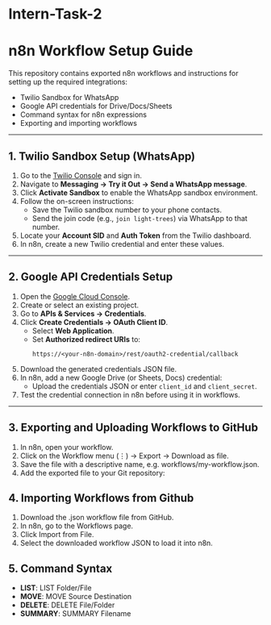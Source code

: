 # Intern-Task-2

# n8n Workflow Setup Guide

This repository contains exported n8n workflows and instructions for setting up the required integrations:

- Twilio Sandbox for WhatsApp
- Google API credentials for Drive/Docs/Sheets
- Command syntax for n8n expressions
- Exporting and importing workflows

---

## 1. Twilio Sandbox Setup (WhatsApp)

1. Go to the [Twilio Console](https://www.twilio.com/console) and sign in.
2. Navigate to **Messaging → Try it Out → Send a WhatsApp message**.
3. Click **Activate Sandbox** to enable the WhatsApp sandbox environment.
4. Follow the on-screen instructions:
   - Save the Twilio sandbox number to your phone contacts.
   - Send the join code (e.g., `join light-trees`) via WhatsApp to that number.
5. Locate your **Account SID** and **Auth Token** from the Twilio dashboard.
6. In n8n, create a new Twilio credential and enter these values.

---

## 2. Google API Credentials Setup

1. Open the [Google Cloud Console](https://console.cloud.google.com/).
2. Create or select an existing project.
3. Go to **APIs & Services → Credentials**.
4. Click **Create Credentials → OAuth Client ID**.
   - Select **Web Application**.
   - Set **Authorized redirect URIs** to:
     ```
     https://<your-n8n-domain>/rest/oauth2-credential/callback
     ```
5. Download the generated credentials JSON file.
6. In n8n, add a new Google Drive (or Sheets, Docs) credential:
   - Upload the credentials JSON or enter `client_id` and `client_secret`.
7. Test the credential connection in n8n before using it in workflows.

---

## 3. Exporting and Uploading Workflows to GitHub

1. In n8n, open your workflow.
2. Click on the Workflow menu (⋮) → Export → Download as file.
3. Save the file with a descriptive name, e.g. workflows/my-workflow.json.
4. Add the exported file to your Git repository:

## 4. Importing Workflows from Github

1. Download the .json workflow file from GitHub.
2. In n8n, go to the Workflows page.
3. Click Import from File.
4. Select the downloaded workflow JSON to load it into n8n.

## 5. Command Syntax

- **LIST**: LIST Folder/File
- **MOVE**: MOVE Source Destination
- **DELETE**: DELETE File/Folder
- **SUMMARY**: SUMMARY Filename

